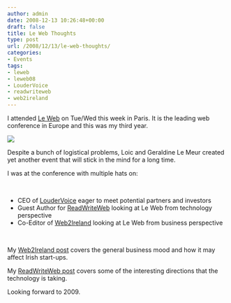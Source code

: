 ```yaml
---
author: admin
date: 2008-12-13 10:26:48+00:00
draft: false
title: Le Web Thoughts
type: post
url: /2008/12/13/le-web-thoughts/
categories:
- Events
tags:
- leweb
- leweb08
- LouderVoice
- readwriteweb
- web2ireland
---
```


I attended [Le Web](http://www.lewebparis.com/) on Tue/Wed this week in Paris. It is the leading web conference in Europe and this was my third year.

![](https://web2ireland.org/wp-content/uploads/2008/12/lewebbanner_dec08-300x69.jpg)


Despite a bunch of logistical problems, Loic and Geraldine Le Meur created yet another event that will stick in the mind for a long time. 

I was at the conference with multiple hats on:

 



* CEO of [LouderVoice](https://www.loudervoice.com/) eager to meet potential partners and investors
* Guest Author for [ReadWriteWeb](http://www.readwriteweb.com/) looking at Le Web from technology perspective
* Co-Editor of [Web2Ireland](https://web2ireland.org/) looking at Le Web from business perspective

 

My [Web2Ireland post](https://web2ireland.org/2008/12/lovin-le-web/) covers the general business mood and how it may affect Irish start-ups.

My [ReadWriteWeb post](http://www.readwriteweb.com/archives/le_web_2008.php) covers some of the interesting directions that the technology is taking.

Looking forward to 2009.
